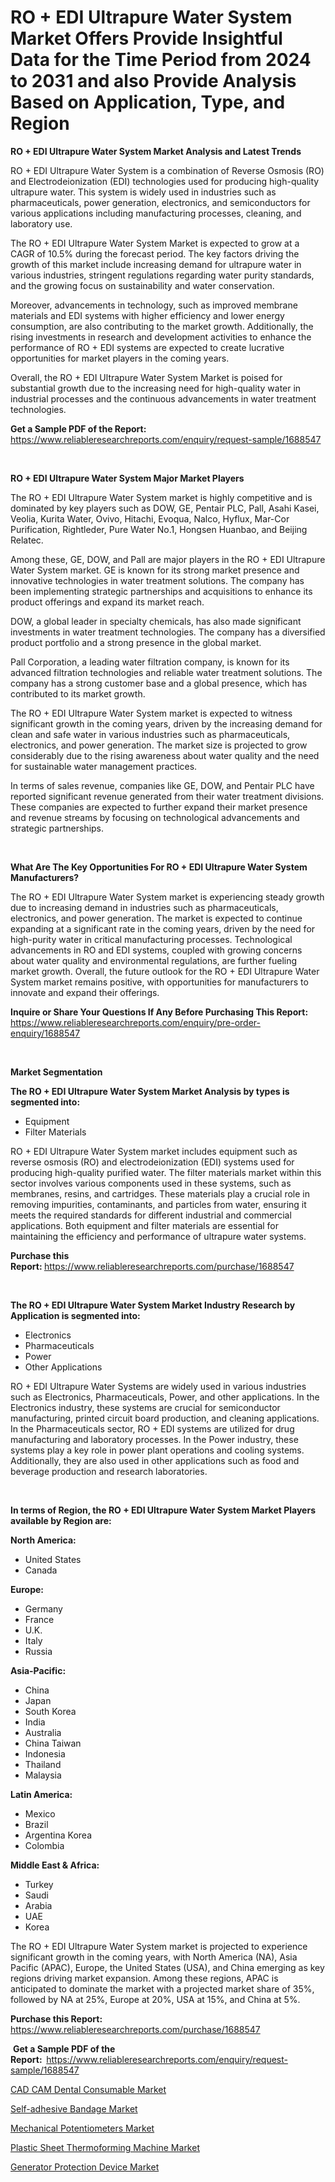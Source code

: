 <p><h1>RO + EDI Ultrapure Water System Market Offers Provide Insightful Data for the Time Period from 2024 to 2031 and also Provide Analysis Based on Application, Type, and Region</h1></p><p><strong>RO + EDI Ultrapure Water System Market Analysis and Latest Trends</strong></p>
<p><p>RO + EDI Ultrapure Water System is a combination of Reverse Osmosis (RO) and Electrodeionization (EDI) technologies used for producing high-quality ultrapure water. This system is widely used in industries such as pharmaceuticals, power generation, electronics, and semiconductors for various applications including manufacturing processes, cleaning, and laboratory use.</p><p>The RO + EDI Ultrapure Water System Market is expected to grow at a CAGR of 10.5% during the forecast period. The key factors driving the growth of this market include increasing demand for ultrapure water in various industries, stringent regulations regarding water purity standards, and the growing focus on sustainability and water conservation. </p><p>Moreover, advancements in technology, such as improved membrane materials and EDI systems with higher efficiency and lower energy consumption, are also contributing to the market growth. Additionally, the rising investments in research and development activities to enhance the performance of RO + EDI systems are expected to create lucrative opportunities for market players in the coming years.</p><p>Overall, the RO + EDI Ultrapure Water System Market is poised for substantial growth due to the increasing need for high-quality water in industrial processes and the continuous advancements in water treatment technologies.</p></p>
<p><strong>Get a Sample PDF of the Report:&nbsp;</strong> <a href="https://www.reliableresearchreports.com/enquiry/request-sample/1688547">https://www.reliableresearchreports.com/enquiry/request-sample/1688547</a></p>
<p>&nbsp;</p>
<p><strong>RO + EDI Ultrapure Water System Major Market Players</strong></p>
<p><p>The RO + EDI Ultrapure Water System market is highly competitive and is dominated by key players such as DOW, GE, Pentair PLC, Pall, Asahi Kasei, Veolia, Kurita Water, Ovivo, Hitachi, Evoqua, Nalco, Hyflux, Mar-Cor Purification, Rightleder, Pure Water No.1, Hongsen Huanbao, and Beijing Relatec.</p><p>Among these, GE, DOW, and Pall are major players in the RO + EDI Ultrapure Water System market. GE is known for its strong market presence and innovative technologies in water treatment solutions. The company has been implementing strategic partnerships and acquisitions to enhance its product offerings and expand its market reach.</p><p>DOW, a global leader in specialty chemicals, has also made significant investments in water treatment technologies. The company has a diversified product portfolio and a strong presence in the global market.</p><p>Pall Corporation, a leading water filtration company, is known for its advanced filtration technologies and reliable water treatment solutions. The company has a strong customer base and a global presence, which has contributed to its market growth.</p><p>The RO + EDI Ultrapure Water System market is expected to witness significant growth in the coming years, driven by the increasing demand for clean and safe water in various industries such as pharmaceuticals, electronics, and power generation. The market size is projected to grow considerably due to the rising awareness about water quality and the need for sustainable water management practices.</p><p>In terms of sales revenue, companies like GE, DOW, and Pentair PLC have reported significant revenue generated from their water treatment divisions. These companies are expected to further expand their market presence and revenue streams by focusing on technological advancements and strategic partnerships.</p></p>
<p>&nbsp;</p>
<p><strong>What Are The Key Opportunities For RO + EDI Ultrapure Water System Manufacturers?</strong></p>
<p><p>The RO + EDI Ultrapure Water System market is experiencing steady growth due to increasing demand in industries such as pharmaceuticals, electronics, and power generation. The market is expected to continue expanding at a significant rate in the coming years, driven by the need for high-purity water in critical manufacturing processes. Technological advancements in RO and EDI systems, coupled with growing concerns about water quality and environmental regulations, are further fueling market growth. Overall, the future outlook for the RO + EDI Ultrapure Water System market remains positive, with opportunities for manufacturers to innovate and expand their offerings.</p></p>
<p><strong>Inquire or Share Your Questions If Any Before Purchasing This Report:</strong> <a href="https://www.reliableresearchreports.com/enquiry/pre-order-enquiry/1688547">https://www.reliableresearchreports.com/enquiry/pre-order-enquiry/1688547</a></p>
<p>&nbsp;</p>
<p><strong>Market Segmentation</strong></p>
<p><strong>The RO + EDI Ultrapure Water System Market Analysis by types is segmented into:</strong></p>
<p><ul><li>Equipment</li><li>Filter Materials</li></ul></p>
<p><p>RO + EDI Ultrapure Water System market includes equipment such as reverse osmosis (RO) and electrodeionization (EDI) systems used for producing high-quality purified water. The filter materials market within this sector involves various components used in these systems, such as membranes, resins, and cartridges. These materials play a crucial role in removing impurities, contaminants, and particles from water, ensuring it meets the required standards for different industrial and commercial applications. Both equipment and filter materials are essential for maintaining the efficiency and performance of ultrapure water systems.</p></p>
<p><strong>Purchase this Report:&nbsp;</strong><a href="https://www.reliableresearchreports.com/purchase/1688547">https://www.reliableresearchreports.com/purchase/1688547</a></p>
<p>&nbsp;</p>
<p><strong>The RO + EDI Ultrapure Water System Market Industry Research by Application is segmented into:</strong></p>
<p><ul><li>Electronics</li><li>Pharmaceuticals</li><li>Power</li><li>Other Applications</li></ul></p>
<p><p>RO + EDI Ultrapure Water Systems are widely used in various industries such as Electronics, Pharmaceuticals, Power, and other applications. In the Electronics industry, these systems are crucial for semiconductor manufacturing, printed circuit board production, and cleaning applications. In the Pharmaceuticals sector, RO + EDI systems are utilized for drug manufacturing and laboratory processes. In the Power industry, these systems play a key role in power plant operations and cooling systems. Additionally, they are also used in other applications such as food and beverage production and research laboratories.</p></p>
<p>&nbsp;</p>
<p><strong>In terms of Region, the RO + EDI Ultrapure Water System Market Players available by Region are:</strong></p>
<p>
    <p> <strong> North America: </strong>
        <ul>
            <li>United States</li>
            <li>Canada</li>
        </ul>
        </p> 
    <p> <strong> Europe: </strong>
        <ul>
            <li>Germany</li>
            <li>France</li>
            <li>U.K.</li>
            <li>Italy</li>
            <li>Russia</li>
        </ul>
        </p> 
    <p> <strong> Asia-Pacific: </strong>
        <ul>
            <li>China</li>
            <li>Japan</li>
            <li>South Korea</li>
            <li>India</li>
            <li>Australia</li>
            <li>China Taiwan</li>
            <li>Indonesia</li>
            <li>Thailand</li>
            <li>Malaysia</li>
        </ul>
        </p> 
    <p> <strong> Latin America: </strong>
        <ul>
            <li>Mexico</li>
            <li>Brazil</li>
            <li>Argentina Korea</li>
            <li>Colombia</li>
        </ul>
        </p> 
    <p> <strong> Middle East & Africa: </strong>
        <ul>
            <li>Turkey</li>
            <li>Saudi</li>
            <li>Arabia</li>
            <li>UAE</li>
            <li>Korea</li>
        </ul>
    </p>
    </p>
<p><p>The RO + EDI Ultrapure Water System market is projected to experience significant growth in the coming years, with North America (NA), Asia Pacific (APAC), Europe, the United States (USA), and China emerging as key regions driving market expansion. Among these regions, APAC is anticipated to dominate the market with a projected market share of 35%, followed by NA at 25%, Europe at 20%, USA at 15%, and China at 5%.</p></p>
<p><strong>Purchase this Report: </strong><a href="https://www.reliableresearchreports.com/purchase/1688547">https://www.reliableresearchreports.com/purchase/1688547</a></p>
<p>&nbsp;<strong>Get a Sample PDF of the Report:&nbsp;&nbsp;</strong><a href="https://www.reliableresearchreports.com/enquiry/request-sample/1688547">https://www.reliableresearchreports.com/enquiry/request-sample/1688547</a></p>
<p><strong></strong></p>
<p><p><a href="https://github.com/peachesmcdowel1/Market-Research-Report-List-1/blob/main/cad-cam-dental-consumable-market.md">CAD CAM Dental Consumable Market</a></p><p><a href="https://github.com/redneck06/Market-Research-Report-List-2/blob/main/self-adhesive-bandage-market.md">Self-adhesive Bandage Market</a></p><p><a href="https://github.com/gulaimolin/Market-Research-Report-List-3/blob/main/mechanical-potentiometers-market.md">Mechanical Potentiometers Market</a></p><p><a href="https://github.com/edytherolanlouisejk1miz0wig/Market-Research-Report-List-1/blob/main/plastic-sheet-thermoforming-machine-market.md">Plastic Sheet Thermoforming Machine Market</a></p><p><a href="https://github.com/RoccoManning/Market-Research-Report-List-3/blob/main/generator-protection-device-market.md">Generator Protection Device Market</a></p></p>